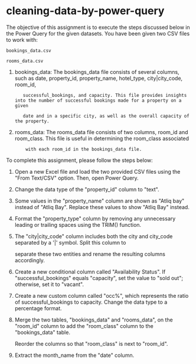 # cleaning-data-by-power-query
The objective of this assignment is to execute the steps discussed below in the Power Query for the given datasets. You have been given two CSV files to work with:

	bookings_data.csv

	rooms_data.csv



1. bookings_data: The bookings_data file consists of several columns, such as date, property_id, property_name, hotel_type, city|city_code, room_id, 

		  successful_bookings, and capacity. This file provides insights into the number of successful bookings made for a property on a given 

		  date and in a specific city, as well as the overall capacity of the property.



2. rooms_data: The rooms_data file consists of two columns, room_id and room_class. This file is useful in determining the room_class associated 

	       with each room_id in the bookings_data file.







To complete this assignment, please follow the steps below:

1. Open a new Excel file and load the two provided CSV files using the "From Text/CSV" option. Then, open Power Query.

2. Change the data type of the "property_id" column to "text".

3. Some values in the "property_name" column are shown as "Atliq bay" instead of "Atliq Bay". Replace these values to show "Atliq Bay" instead.

4. Format the "property_type" column by removing any unnecessary leading or trailing spaces using the TRIM() function.

5. The "city|city_code" column includes both the city and city_code separated by a '|' symbol. Split this column to 

   separate these two entities and rename the resulting columns accordingly.

6. Create a new conditional column called "Availability Status". If "successful_bookings" equals "capacity", set the value to "sold out"; otherwise, set it to "vacant".

7. Create a new custom column called "occ%", which represents the ratio of successful_bookings to capacity. Change the data type to a percentage format.

8. Merge the two tables, "bookings_data" and "rooms_data", on the "room_id" column to add the "room_class" column to the "bookings_data" table.

   Reorder the columns so that "room_class" is next to "room_id".

9. Extract the month_name from the "date" column. 
